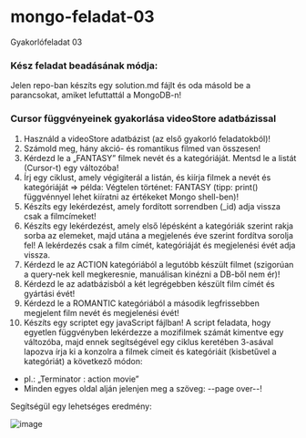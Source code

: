 # mongo-feladat-03
Gyakorlófeladat 03

### Kész feladat beadásának módja:

Jelen repo-ban készíts egy solution.md fájlt és oda másold be a parancsokat, amiket lefuttattál a MongoDB-n!   

### Cursor függvényeinek gyakorlása videoStore adatbázissal   

1. Használd a videoStore adatbázist (az első gyakorló feladatokból)!   
2. Számold meg, hány akció- és romantikus filmed van összesen!   
3. Kérdezd le a „FANTASY” filmek nevét és a kategóriáját. Mentsd le a listát (Cursor-t) egy változóba!   
4. Írj egy ciklust, amely végigiterál a listán, és kiírja filmek a nevét és kategóriáját => példa: Végtelen történet: FANTASY (tipp: print() függvénnyel lehet kiíratni az értékeket Mongo shell-ben)!   
5. Készíts egy lekérdezést, amely fordított sorrendben (_id) adja vissza csak a filmcímeket!   
6. Készíts egy lekérdezést, amely első lépésként a kategóriák szerint rakja sorba az elemeket, majd utána a megjelenés éve szerint fordítva sorolja fel! A lekérdezés csak a film címét, kategóriáját és megjelenési évét adja vissza.   
7. Kérdezd le az ACTION kategóriából a legutóbb készült filmet (szigorúan a query-nek kell megkeresnie, manuálisan kinézni a DB-ből nem ér)!   
8. Kérdezd le az adatbázisból a két legrégebben készült film címét és gyártási évét!   
9. Kérdezd le a ROMANTIC kategóriából a második legfrissebben megjelent film nevét és megjelenési évét!   
10. Készíts egy scriptet egy javaScript fájlban! A script feladata, hogy egyetlen függvényben lekérdezze a mozifilmek számát kimentve egy változóba, majd ennek segítségével egy ciklus keretében 3-asával lapozva írja ki a konzolra a filmek címeit és kategóriáit (kisbetűvel a kategóriát) a következő módon:   
  - pl.: „Terminator : action movie”
  - Minden egyes oldal alján jelenjen meg a szöveg: --page over--!   
   
Segítségül egy lehetséges eredmény:
   
![image](https://user-images.githubusercontent.com/31008444/166239418-05f7b9b8-4390-46e8-90f0-335c413f85cc.png)



